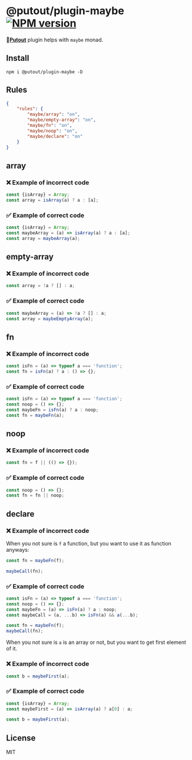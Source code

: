 # @putout/plugin-maybe [![NPM version][NPMIMGURL]][NPMURL]

[NPMIMGURL]: https://img.shields.io/npm/v/@putout/plugin-maybe.svg?style=flat&longCache=true
[NPMURL]: https://npmjs.org/package/@putout/plugin-maybe "npm"

🐊[**Putout**](https://github.com/coderaiser/putout) plugin helps with `maybe` monad.

## Install

```
npm i @putout/plugin-maybe -D
```

## Rules

```json
{
    "rules": {
        "maybe/array": "on",
        "maybe/empty-array": "on",
        "maybe/fn": "on",
        "maybe/noop": "on",
        "maybe/declare": "on"
    }
}
```

## array

### ❌ Example of incorrect code

```js
const {isArray} = Array;
const array = isArray(a) ? a : [a];
```

### ✅ Example of correct code

```js
const {isArray} = Array;
const maybeArray = (a) => isArray(a) ? a : [a];
const array = maybeArray(a);
```

## empty-array

### ❌ Example of incorrect code

```js
const array = !a ? [] : a;
```

### ✅ Example of correct code

```js
const maybeArray = (a) => !a ? [] : a;
const array = maybeEmptyArray(a);
```

## fn

### ❌ Example of incorrect code

```js
const isFn = (a) => typeof a === 'function';
const fn = isFn(a) ? a : () => {};
```

### ✅ Example of correct code

```js
const isFn = (a) => typeof a === 'function';
const noop = () => {};
const maybeFn = isFn(a) ? a : noop;
const fn = maybeFn(a);
```

## noop

### ❌ Example of incorrect code

```js
const fn = f || (() => {});
```

### ✅ Example of correct code

```js
const noop = () => {};
const fn = fn || noop;
```

## declare

### ❌ Example of incorrect code

When you not sure is `f` a function, but you want to use it as function anyways:

```js
const fn = maybeFn(f);

maybeCall(fn);
```

### ✅ Example of correct code

```js
const isFn = (a) => typeof a === 'function';
const noop = () => {};
const maybeFn = (a) => isFn(a) ? a : noop;
const maybeCall = (a, ...b) => isFn(a) && a(...b);

const fn = maybeFn(f);
maybeCall(fn);
```

When you not sure is `a` is an array or not, but you want to get first element of it.

### ❌ Example of incorrect code

```js
const b = maybeFirst(a);
```

### ✅ Example of correct code

```js
const {isArray} = Array;
const maybeFirst = (a) => isArray(a) ? a[0] : a;

const b = maybeFirst(a);
```

## License

MIT
